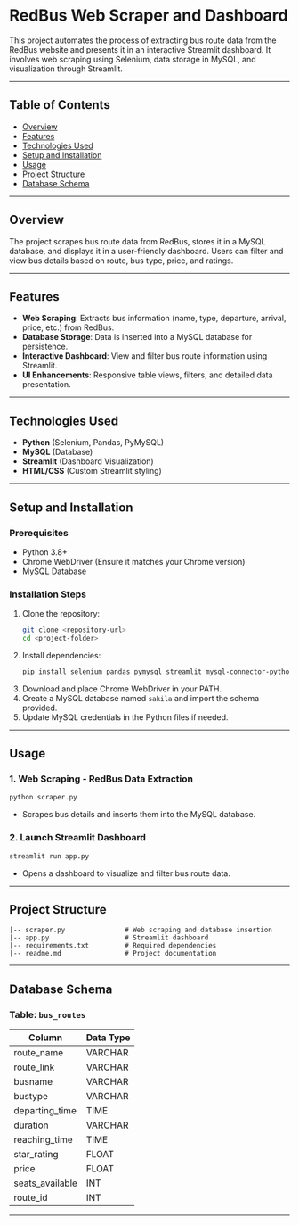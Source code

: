 # RedBus Web Scraper and Dashboard

This project automates the process of extracting bus route data from the RedBus website and presents it in an interactive Streamlit dashboard. It involves web scraping using Selenium, data storage in MySQL, and visualization through Streamlit.

---

## Table of Contents
- [Overview](#overview)
- [Features](#features)
- [Technologies Used](#technologies-used)
- [Setup and Installation](#setup-and-installation)
- [Usage](#usage)
- [Project Structure](#project-structure)
- [Database Schema](#database-schema)


---

## Overview
The project scrapes bus route data from RedBus, stores it in a MySQL database, and displays it in a user-friendly dashboard. Users can filter and view bus details based on route, bus type, price, and ratings.

---

## Features
- **Web Scraping**: Extracts bus information (name, type, departure, arrival, price, etc.) from RedBus.
- **Database Storage**: Data is inserted into a MySQL database for persistence.
- **Interactive Dashboard**: View and filter bus route information using Streamlit.
- **UI Enhancements**: Responsive table views, filters, and detailed data presentation.

---

## Technologies Used
- **Python** (Selenium, Pandas, PyMySQL)
- **MySQL** (Database)
- **Streamlit** (Dashboard Visualization)
- **HTML/CSS** (Custom Streamlit styling)

---

## Setup and Installation
### Prerequisites
- Python 3.8+
- Chrome WebDriver (Ensure it matches your Chrome version)
- MySQL Database

### Installation Steps
1. Clone the repository:
   ```bash
   git clone <repository-url>
   cd <project-folder>
   ```
2. Install dependencies:
   ```bash
   pip install selenium pandas pymysql streamlit mysql-connector-python
   ```
3. Download and place Chrome WebDriver in your PATH.
4. Create a MySQL database named `sakila` and import the schema provided.
5. Update MySQL credentials in the Python files if needed.

---

## Usage
### 1. Web Scraping - RedBus Data Extraction
```bash
python scraper.py
```
- Scrapes bus details and inserts them into the MySQL database.

### 2. Launch Streamlit Dashboard
```bash
streamlit run app.py
```
- Opens a dashboard to visualize and filter bus route data.

---

## Project Structure
```
|-- scraper.py               # Web scraping and database insertion
|-- app.py                   # Streamlit dashboard
|-- requirements.txt         # Required dependencies
|-- readme.md                # Project documentation
```

---

## Database Schema
### Table: `bus_routes`
| Column             | Data Type |
|--------------------|-----------|
| route_name         | VARCHAR   |
| route_link         | VARCHAR   |
| busname            | VARCHAR   |
| bustype            | VARCHAR   |
| departing_time     | TIME      |
| duration           | VARCHAR   |
| reaching_time      | TIME      |
| star_rating        | FLOAT     |
| price              | FLOAT     |
| seats_available    | INT       |
| route_id           | INT       |

---


